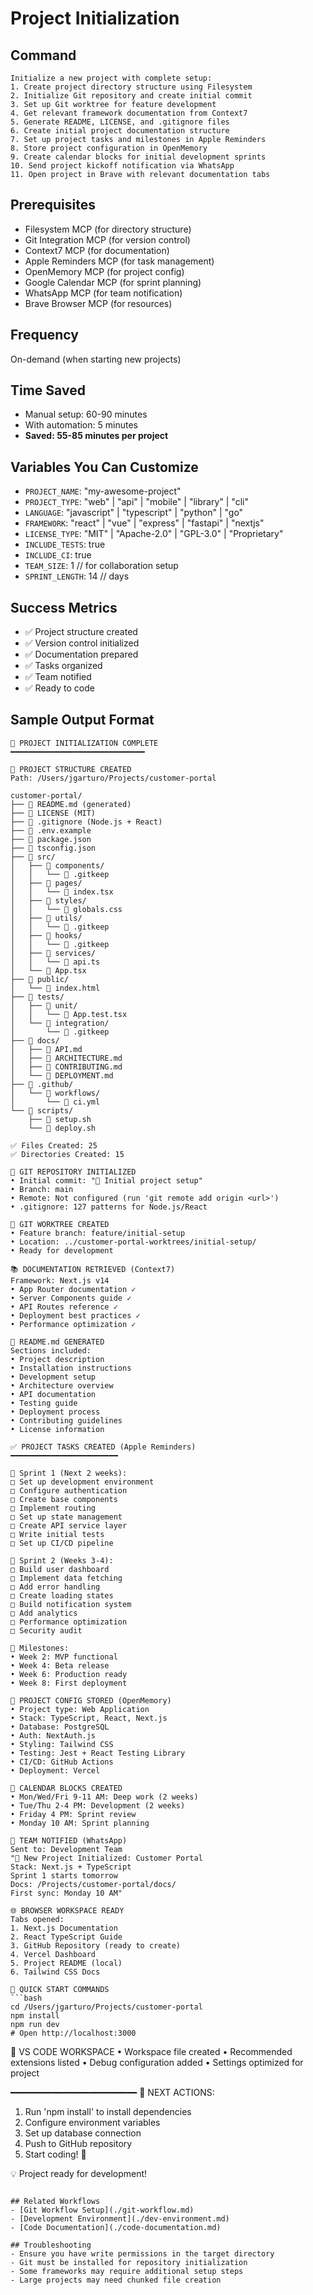 # Project Initialization

## Command
```
Initialize a new project with complete setup:
1. Create project directory structure using Filesystem
2. Initialize Git repository and create initial commit
3. Set up Git worktree for feature development
4. Get relevant framework documentation from Context7
5. Generate README, LICENSE, and .gitignore files
6. Create initial project documentation structure
7. Set up project tasks and milestones in Apple Reminders
8. Store project configuration in OpenMemory
9. Create calendar blocks for initial development sprints
10. Send project kickoff notification via WhatsApp
11. Open project in Brave with relevant documentation tabs
```

## Prerequisites
- Filesystem MCP (for directory structure)
- Git Integration MCP (for version control)
- Context7 MCP (for documentation)
- Apple Reminders MCP (for task management)
- OpenMemory MCP (for project config)
- Google Calendar MCP (for sprint planning)
- WhatsApp MCP (for team notification)
- Brave Browser MCP (for resources)

## Frequency
On-demand (when starting new projects)

## Time Saved
- Manual setup: 60-90 minutes
- With automation: 5 minutes
- **Saved: 55-85 minutes per project**

## Variables You Can Customize
- `PROJECT_NAME`: "my-awesome-project"
- `PROJECT_TYPE`: "web" | "api" | "mobile" | "library" | "cli"
- `LANGUAGE`: "javascript" | "typescript" | "python" | "go"
- `FRAMEWORK`: "react" | "vue" | "express" | "fastapi" | "nextjs"
- `LICENSE_TYPE`: "MIT" | "Apache-2.0" | "GPL-3.0" | "Proprietary"
- `INCLUDE_TESTS`: true
- `INCLUDE_CI`: true
- `TEAM_SIZE`: 1 // for collaboration setup
- `SPRINT_LENGTH`: 14 // days

## Success Metrics
- ✅ Project structure created
- ✅ Version control initialized
- ✅ Documentation prepared
- ✅ Tasks organized
- ✅ Team notified
- ✅ Ready to code

## Sample Output Format
```
🚀 PROJECT INITIALIZATION COMPLETE
━━━━━━━━━━━━━━━━━━━━━━━━━━━━━━

📁 PROJECT STRUCTURE CREATED
Path: /Users/jgarturo/Projects/customer-portal

customer-portal/
├── 📄 README.md (generated)
├── 📄 LICENSE (MIT)
├── 📄 .gitignore (Node.js + React)
├── 📄 .env.example
├── 📄 package.json
├── 📄 tsconfig.json
├── 📁 src/
│   ├── 📁 components/
│   │   └── 📄 .gitkeep
│   ├── 📁 pages/
│   │   └── 📄 index.tsx
│   ├── 📁 styles/
│   │   └── 📄 globals.css
│   ├── 📁 utils/
│   │   └── 📄 .gitkeep
│   ├── 📁 hooks/
│   │   └── 📄 .gitkeep
│   ├── 📁 services/
│   │   └── 📄 api.ts
│   └── 📄 App.tsx
├── 📁 public/
│   └── 📄 index.html
├── 📁 tests/
│   ├── 📁 unit/
│   │   └── 📄 App.test.tsx
│   └── 📁 integration/
│       └── 📄 .gitkeep
├── 📁 docs/
│   ├── 📄 API.md
│   ├── 📄 ARCHITECTURE.md
│   ├── 📄 CONTRIBUTING.md
│   └── 📄 DEPLOYMENT.md
├── 📁 .github/
│   └── 📁 workflows/
│       └── 📄 ci.yml
└── 📁 scripts/
    ├── 📄 setup.sh
    └── 📄 deploy.sh

✅ Files Created: 25
✅ Directories Created: 15

🔧 GIT REPOSITORY INITIALIZED
• Initial commit: "🎉 Initial project setup"
• Branch: main
• Remote: Not configured (run 'git remote add origin <url>')
• .gitignore: 127 patterns for Node.js/React

🌳 GIT WORKTREE CREATED
• Feature branch: feature/initial-setup
• Location: ../customer-portal-worktrees/initial-setup/
• Ready for development

📚 DOCUMENTATION RETRIEVED (Context7)
Framework: Next.js v14
• App Router documentation ✓
• Server Components guide ✓
• API Routes reference ✓
• Deployment best practices ✓
• Performance optimization ✓

📝 README.md GENERATED
Sections included:
• Project description
• Installation instructions
• Development setup
• Architecture overview
• API documentation
• Testing guide
• Deployment process
• Contributing guidelines
• License information

✅ PROJECT TASKS CREATED (Apple Reminders)
━━━━━━━━━━━━━━━━━━━━━━━━

🎯 Sprint 1 (Next 2 weeks):
□ Set up development environment
□ Configure authentication
□ Create base components
□ Implement routing
□ Set up state management
□ Create API service layer
□ Write initial tests
□ Set up CI/CD pipeline

🎯 Sprint 2 (Weeks 3-4):
□ Build user dashboard
□ Implement data fetching
□ Add error handling
□ Create loading states
□ Build notification system
□ Add analytics
□ Performance optimization
□ Security audit

📌 Milestones:
• Week 2: MVP functional
• Week 4: Beta release
• Week 6: Production ready
• Week 8: First deployment

💾 PROJECT CONFIG STORED (OpenMemory)
• Project type: Web Application
• Stack: TypeScript, React, Next.js
• Database: PostgreSQL
• Auth: NextAuth.js
• Styling: Tailwind CSS
• Testing: Jest + React Testing Library
• CI/CD: GitHub Actions
• Deployment: Vercel

📅 CALENDAR BLOCKS CREATED
• Mon/Wed/Fri 9-11 AM: Deep work (2 weeks)
• Tue/Thu 2-4 PM: Development (2 weeks)
• Friday 4 PM: Sprint review
• Monday 10 AM: Sprint planning

💬 TEAM NOTIFIED (WhatsApp)
Sent to: Development Team
"🚀 New Project Initialized: Customer Portal
Stack: Next.js + TypeScript
Sprint 1 starts tomorrow
Docs: /Projects/customer-portal/docs/
First sync: Monday 10 AM"

🌐 BROWSER WORKSPACE READY
Tabs opened:
1. Next.js Documentation
2. React TypeScript Guide
3. GitHub Repository (ready to create)
4. Vercel Dashboard
5. Project README (local)
6. Tailwind CSS Docs

🔨 QUICK START COMMANDS
```bash
cd /Users/jgarturo/Projects/customer-portal
npm install
npm run dev
# Open http://localhost:3000
```

🎨 VS CODE WORKSPACE
• Workspace file created
• Recommended extensions listed
• Debug configuration added
• Settings optimized for project

━━━━━━━━━━━━━━━━━━━━━━━━
🎯 NEXT ACTIONS:
1. Run 'npm install' to install dependencies
2. Configure environment variables
3. Set up database connection
4. Push to GitHub repository
5. Start coding! 🚀

💡 Project ready for development!
```

## Related Workflows
- [Git Workflow Setup](./git-workflow.md)
- [Development Environment](./dev-environment.md)
- [Code Documentation](./code-documentation.md)

## Troubleshooting
- Ensure you have write permissions in the target directory
- Git must be installed for repository initialization
- Some frameworks may require additional setup steps
- Large projects may need chunked file creation
